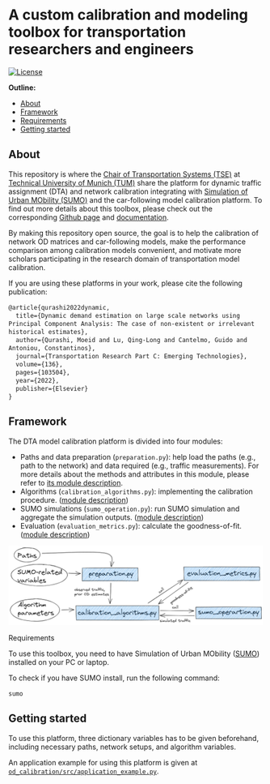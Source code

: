 # A custom calibration and modeling toolbox for transportation researchers and engineers

[![License](https://img.shields.io/badge/License-Apache_2.0-blue.svg)](https://opensource.org/licenses/Apache-2.0)

**Outline:**

- [About](#about) 
- [Framework](#framework) 
- [Requirements](#requirements)
- [Getting started](#started) 

## <a name='about'></a>About

This repository is where the [Chair of Transportation Systems (TSE)](https://www.mos.ed.tum.de/en/vvs/home/) at [Technical University of Munich (TUM)](https://www.tum.de/en/) share the platform for dynamic traffic assignment (DTA) and network calibration integrating with [Simulation of Urban MObility (SUMO)](https://sumo.dlr.de/docs/index.html) and the car-following model calibration platform. To find out more details about this toolbox, please check out the corresponding [Github page](https://laststriker11.github.io/calibration-modeling/) and [documentation](https://laststriker11.github.io/calibration-modeling/html/index.html).

By making this repository open source, the goal is to help the calibration of network OD matrices and car-following models, make the performance comparison among calibration models convenient, and motivate more scholars participating in the research domain of transportation model calibration.

If you are using these platforms in your work, please cite the following publication:
```
@article{qurashi2022dynamic,
  title={Dynamic demand estimation on large scale networks using Principal Component Analysis: The case of non-existent or irrelevant historical estimates},
  author={Qurashi, Moeid and Lu, Qing-Long and Cantelmo, Guido and Antoniou, Constantinos},
  journal={Transportation Research Part C: Emerging Technologies},
  volume={136},
  pages={103504},
  year={2022},
  publisher={Elsevier}
}
```

## <a name='framework'></a>Framework

The DTA model calibration platform is divided into four modules:

- Paths and data preparation (`preparation.py`): help load the paths (e.g., path to the network) and data required (e.g., traffic measurements). For more details about the methods and attributes in this module, please refer to [its module description](https://laststriker11.github.io/calibration-modeling/html/preparation.html).
- Algorithms (`calibration_algorithms.py`): implementing the calibration procedure. ([module description](https://laststriker11.github.io/calibration-modeling/html/calibration_algorithms.html))
- SUMO simulations (`sumo_operation.py`): run SUMO simulation and aggregate the simulation outputs. ([module description](https://laststriker11.github.io/calibration-modeling/html/sumo_operation.html))
- Evaluation (`evaluation_metrics.py`): calculate the goodness-of-fit. ([module description](https://laststriker11.github.io/calibration-modeling/html/evaluation_metrics.html))

![DTA model calibration platform](images/dta_calibration_platform_design.png)

<a name='requirements'></a>Requirements

To use this toolbox, you need to have Simulation of Urban MObility ([SUMO](https://sumo.dlr.de/docs/index.html)) installed on your PC or laptop.

To check if you have SUMO install, run the following command:

```
sumo
```

## <a name='started'></a>Getting started

To use this platform, three dictionary variables has to be given beforehand, including necessary paths, network setups, and algorithm variables.

An application example for using this platform is given at [`od_calibration/src/application_example.py`](./src/application_example.py).

